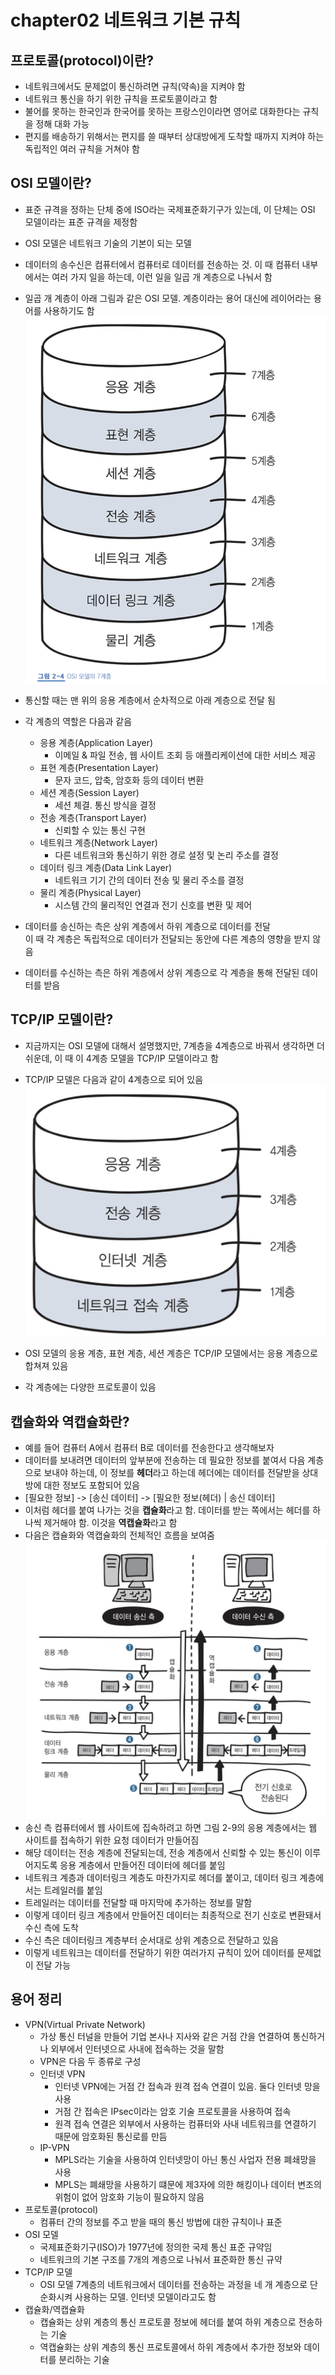 # chapter02 네트워크 기본 규칙
## 프로토콜(protocol)이란?
- 네트워크에서도 문제없이 통신하려면 규칙(약속)을 지켜야 함
- 네트워크 통신을 하기 위한 규칙을 프로토콜이라고 함
- 불어를 못하는 한국인과 한국어를 못하는 프랑스인이라면 영어로 대화한다는 규칙을 정해 대화 가능
- 편지를 배송하기 위해서는 편지를 쓸 때부터 상대방에게 도착할 때까지 지켜야 하는 독립적인 여러 규칙을 거쳐야 함

## OSI 모델이란?
- 표준 규격을 정하는 단체 중에 ISO라는 국제표준화기구가 있는데, 이 단체는 OSI 모델이라는 표준 규격을 제정함
- OSI 모델은 네트워크 기술의 기본이 되는 모델
- 데이터의 송수신은 컴퓨터에서 컴퓨터로 데이터를 전송하는 것. 이 때 컴퓨터 내부에서는 여러 가지 일을 하는데, 이런 일을 일곱 개 계층으로 나눠서 함
- 일곱 개 계층이 아래 그림과 같은 OSI 모델. 계층이라는 용어 대신에 레이어라는 용어를 사용하기도 함
![img](https://github.com/koni114/Network/blob/master/img/network_03.JPG)

- 통신할 때는 맨 위의 응용 계층에서 순차적으로 아래 계층으로 전달 됨
- 각 계층의 역할은 다음과 같음
  - 응용 계층(Application Layer)
    - 이메일 & 파일 전송, 웹 사이트 조회 등 애플리케이션에 대한 서비스 제공
  - 표현 계층(Presentation Layer)
    - 문자 코드, 압축, 암호화 등의 데이터 변환
  - 세션 계층(Session Layer) 
    - 세션 체결. 통신 방식을 결정
  - 전송 계층(Transport Layer)  
    - 신뢰할 수 있는 통신 구현
  - 네트워크 계층(Network Layer)
    - 다른 네트워크와 통신하기 위한 경로 설정 및 논리 주소를 결정
  - 데이터 링크 계층(Data Link Layer)
    - 네트워크 기기 간의 데이터 전송 및 물리 주소를 결정
  - 물리 계층(Physical Layer)
    - 시스템 간의 물리적인 연결과 전기 신호를 변환 및 제어
- 데이터를 송신하는 측은 상위 계층에서 하위 계층으로 데이터를 전달  
  이 때 각 계층은 독립적으로 데이터가 전달되는 동안에 다른 계층의 영향을 받지 않음
- 데이터를 수신하는 측은 하위 계층에서 상위 계층으로 각 계층을 통해 전달된 데이터를 받음 

## TCP/IP 모델이란?
- 지금까지는 OSI 모델에 대해서 설명했지만, 7계층을 4계층으로 바꿔서 생각하면 더 쉬운데, 이 때 이 4계층 모델을 TCP/IP 모델이라고 함
- TCP/IP 모델은 다음과 같이 4계층으로 되어 있음
![img](https://github.com/koni114/Network/blob/master/img/network_04.JPG)

- OSI 모델의 응용 계층, 표현 계층, 세션 계층은 TCP/IP 모델에서는 응용 계층으로 합쳐져 있음
- 각 계층에는 다양한 프로토콜이 있음  

## 캡슐화와 역캡슐화란? 
- 예를 들어 컴퓨터 A에서 컴퓨터 B로 데이터를 전송한다고 생각해보자
- 데이터를 보내려면 데이터의 앞부분에 전송하는 데 필요한 정보를 붙여서 다음 계층으로 보내야 하는데, 이 정보를 <b>헤더</b>라고 하는데 헤더에는 데이터를 전달받을 상대방에 대한 정보도 포함되어 있음
- [필요한 정보] -> [송신 데이터] -> [필요한 정보(헤더) | 송신 데이터] 
- 이처럼 헤더를 붙여 나가는 것을 <b>캡슐화</b>라고 함. 데이터를 받는 쪽에서는 헤더를 하나씩 제거해야 함. 이것을 <b>역캡슐화</b>라고 함 
- 다음은 캡슐화와 역캡슐화의 전체적인 흐름을 보여줌
![img](https://github.com/koni114/Network/blob/master/img/network_05.JPG)
- 송신 측 컴퓨터에서 웹 사이트에 집속하려고 하면 그림 2-9의 응용 계층에서는 웹 사이트를 접속하기 위한 요청 데이터가 만들어짐
- 해당 데이터는 전송 계층에 전달되는데, 전송 계층에서 신뢰할 수 있는 통신이 이루어지도록 응용 계층에서 만들어진 데이터에 헤더를 붙임
- 네트워크 계층과 데이터링크 계층도 마찬가지로 헤더를 붙이고, 데이터 링크 계층에서는 트레일러를 붙임
- 트레일러는 데이터를 전달할 때 마지막에 추가하는 정보를 말함
- 이렇게 데이터 링크 계층에서 만들어진 데이터는 최종적으로 전기 신호로 변환돼서 수신 측에 도착
- 수신 측은 데이터링크 계층부터 순서대로 상위 계층으로 전달하고 있음
- 이렇게 네트워크는 데이터를 전달하기 위한 여러가지 규칙이 있어 데이터를 문제없이 전달 가능

## 용어 정리
- VPN(Virtual Private Network)
  - 가상 통신 터널을 만들어 기업 본사나 지사와 같은 거점 간을 연결하여 통신하거나 외부에서 인터넷으로 사내에 접속하는 것을 말함 
  - VPN은 다음 두 종류로 구성
  - 인터넷 VPN
    - 인터넷 VPN에는 거점 간 접속과 원격 접속 연결이 있음. 둘다 인터넷 망을 사용 
    - 거점 간 접속은 IPsec이라는 암호 기술 프로토콜을 사용하여 접속
    - 원격 접속 연결은 외부에서 사용하는 컴퓨터와 사내 네트워크를 연결하기 때문에 암호화된 통신로를 만듬
  - IP-VPN
    - MPLS라는 기술을 사용하여 인터넷망이 아닌 통신 사업자 전용 폐쇄망을 사용
    - MPLS는 폐쇄망을 사용하기 떄문에 제3자에 의한 해킹이나 데이터 변조의 위험이 없어 암호화 기능이 필요하지 않음
- 프로토콜(protocol)
  - 컴퓨터 간의 정보를 주고 받을 때의 통신 방법에 대한 규칙이나 표준
- OSI 모델
  - 국제표준화기구(ISO)가 1977년에 정의한 국제 통신 표준 규약임  
  - 네트워크의 기본 구조를 7개의 계층으로 나눠서 표준화한 통신 규약
- TCP/IP 모델
  - OSI 모델 7계층의 네트워크에서 데이터를 전송하는 과정을 네 개 계층으로 단순화시켜 사용하는 모델. 인터넷 모델이라고도 함
- 캡슐화/역캡슐화
  - 캡슐화는 상위 계층의 통신 프로토콜 정보에 헤더를 붙여 하위 계층으로 전송하는 기술
  - 역캡슐화는 상위 계층의 통신 프로토콜에서 하위 계층에서 추가한 정보와 데이터를 분리하는 기술